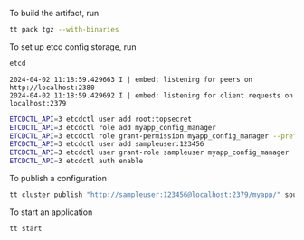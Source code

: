 To build the artifact, run
```bash
tt pack tgz --with-binaries
```

To set up etcd config storage, run
```bash
etcd
```

```
2024-04-02 11:18:59.429663 I | embed: listening for peers on http://localhost:2380
2024-04-02 11:18:59.429692 I | embed: listening for client requests on localhost:2379
```

```bash
ETCDCTL_API=3 etcdctl user add root:topsecret
ETCDCTL_API=3 etcdctl role add myapp_config_manager
ETCDCTL_API=3 etcdctl role grant-permission myapp_config_manager --prefix=true readwrite /myapp/
ETCDCTL_API=3 etcdctl user add sampleuser:123456
ETCDCTL_API=3 etcdctl user grant-role sampleuser myapp_config_manager
ETCDCTL_API=3 etcdctl auth enable
```

To publish a configuration
```bash
tt cluster publish "http://sampleuser:123456@localhost:2379/myapp/" source.yaml
```

To start an application
```bash
tt start
```
